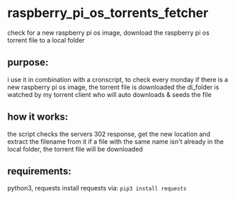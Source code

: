 # raspberry_pi_os_torrents_fetcher
check for a new raspberry pi os image, download the raspberry pi os torrent file to a local folder

## purpose:
i use it in combination with a cronscript, to check every monday
if there is a new raspberry pi os image, the torrent file is downloaded
the dl_folder is watched by my torrent client who will auto downloads & seeds the file

## how it works:
the script checks the servers 302 response, get the new location and extract the filename from it
if a file with the same name isn't already in the local folder, the torrent file will be downloaded

## requirements:
python3, requests
install requests via: ```pip3 install requests```
